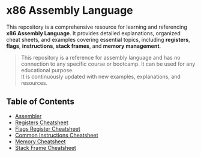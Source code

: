 # x86 Assembly Language
This repository is a comprehensive resource for learning and referencing **x86 Assembly Language**. It provides detailed explanations, organized cheat sheets, and examples covering essential topics, including **registers**, **flags**, **instructions**, **stack frames**, and **memory management**.


> This repository is a reference for assembly language and has no connection to any specific course or bootcamp. It can be used for any educational purpose. <br> It is continuously updated with new examples, explanations, and resources.


## Table of Contents
- [Assembler](https://github.com/SAFCSP-Team/assembly-language/blob/main/assembler.md)
- [Registers Cheatsheet](https://github.com/SAFCSP-Team/assembly-language/blob/main/registers-cheatsheet.md)
- [Flags Register Cheatsheet](https://github.com/SAFCSP-Team/assembly-language/blob/main/flags-register-cheatsheet.md)
- [Common Instructions Cheatsheet](https://github.com/SAFCSP-Team/assembly-language/blob/main/common-instructions-cheatsheet.md)
- [Memory Cheatsheet](https://github.com/SAFCSP-Team/assembly-language/blob/main/memory-cheatsheet.md)
- [Stack Frame Cheatsheet](https://github.com/SAFCSP-Team/assembly-language/blob/main/stack-frame-cheatsheet.md)
